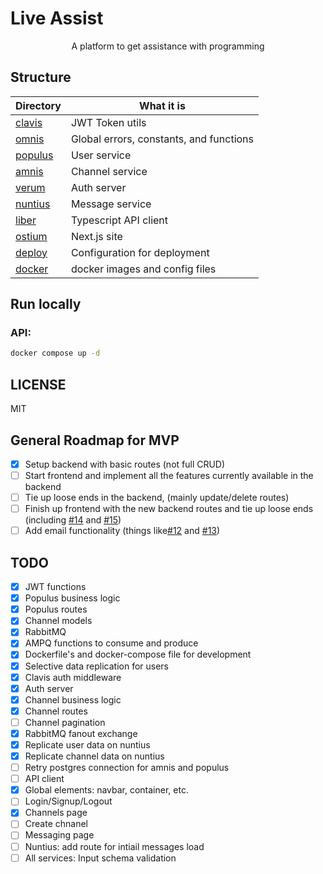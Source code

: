 # Live Assist

<div align="center">
  A platform to get assistance with programming
</div>

## Structure

| Directory          | What it is                              |
| ------------------ | --------------------------------------- |
| [clavis](clavis)   | JWT Token utils                         |
| [omnis](omnis)     | Global errors, constants, and functions |
| [populus](populus) | User service                            |
| [amnis](amnis)     | Channel service                         |
| [verum](verum)     | Auth server                             |
| [nuntius](nuntius) | Message service                         |
| [liber](liber)     | Typescript API client                   |
| [ostium](ostium)   | Next.js site                            |
| [deploy](deploy)   | Configuration for deployment            |
| [docker](docker)   | docker images and config files          |

## Run locally

### API:

```sh
docker compose up -d
```

## LICENSE

MIT

## General Roadmap for MVP

- [x] Setup backend with basic routes (not full CRUD)
- [ ] Start frontend and implement all the features currently available in the backend
- [ ] Tie up loose ends in the backend, (mainly update/delete routes)
- [ ] Finish up frontend with the new backend routes and tie up loose ends (including [#14](https://github.com/SatvikR/liveassist/issues/14) and [#15](https://github.com/SatvikR/liveassist/issues/15))
- [ ] Add email functionality (things like[#12](https://github.com/SatvikR/liveassist/issues/12) and [#13](https://github.com/SatvikR/liveassist/issues/13))

## TODO

- [x] JWT functions
- [x] Populus business logic
- [x] Populus routes
- [x] Channel models
- [x] RabbitMQ
- [x] AMPQ functions to consume and produce
- [x] Dockerfile's and docker-compose file for development
- [x] Selective data replication for users
- [x] Clavis auth middleware
- [x] Auth server
- [x] Channel business logic
- [x] Channel routes
- [ ] Channel pagination
- [x] RabbitMQ fanout exchange
- [x] Replicate user data on nuntius
- [x] Replicate channel data on nuntius
- [ ] Retry postgres connection for amnis and populus
- [ ] API client
- [x] Global elements: navbar, container, etc.
- [ ] Login/Signup/Logout
- [x] Channels page
- [ ] Create chnanel
- [ ] Messaging page
- [ ] Nuntius: add route for intiail messages load
- [ ] All services: Input schema validation
